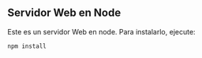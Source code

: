 ## Servidor Web en Node

Este es un servidor Web en node. Para instalarlo, ejecute:

``` npm install ```

